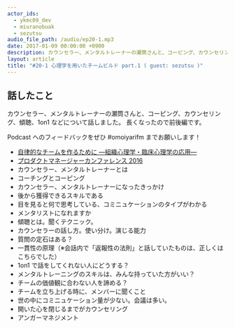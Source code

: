 ```yaml
---
actor_ids:
  - ykmc09_dev
  - miuranobuak
  - sezutsu
audio_file_path: /audio/ep20-1.mp3
date: 2017-01-09 00:00:00 +0900
description: カウンセラー、メンタルトレーナーの瀬筒さんと、コーピング、カウンセリング、傾聴、1on1 などについて話しました。
layout: article
title: "#20-1 心理学を用いたチームビルド part.1 ( guest: sezutsu )"
---
```


## 話したこと
カウンセラー、メンタルトレーナーの瀬筒さんと、コーピング、カウンセリング、傾聴、1on1 などについて話しました。
長くなったので前後編です。

Podcast へのフィードバックをぜひ #omoiyarifm までお願いします！

- [自律的なチームを作るために —組織心理学・臨床心理学の応用—](http://www.slideshare.net/MILI-LLC/ss-67618771)
- [プロダクトマネージャーカンファレンス 2016](http://pmconf.jp/)
- カウンセラー、メンタルトレーナーとは
- コーチングとコーピング
- カウンセラー、メンタルトレーナーになったきっかけ
- 後から獲得できるスキルである
- 目を見ると何で思考している、コミニュケーションのタイプがわかる
- メンタリストになれますか
- 傾聴とは。聞くテクニック。
- カウンセラーの話し方。使い分け。演じる能力
- 質問の定石はある？
- 一貫性の原理（※会話内で「返報性の法則」と話していたものは、正しくはこちらでした）
- 1on1 で話をしてくれない人にどうする？
- メンタルトレーニングのスキルは、みんな持っていた方がいい？
- チームの価値観に合わない人を諦める？
- チームを立ち上げる時に、メンバーに聞くこと
- 世の中にコミニュケーション量が少ない。会議は多い。
- 開いた心を閉じるまでがカウンセリング
- アンガーマネジメント